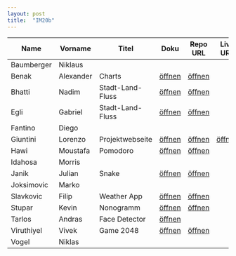 ```yaml
---
layout: post
title:  "IM20b"
---
```


| Name       | Vorname   | Titel            | Doku         | Repo URL     | Live URL     | Status        | Option |
| ---------- | --------- | ---------------- | ------------ | ------------ | ------------ | ------------- | ------ |
| Baumberger | Niklaus   |                  |              |              |              | <r>Spec  </r> | JS     |
| Benak      | Alexander | Charts           | [öffnen][12] | [öffnen][32] |              | <g>Coding</g> | Python |
| Bhatti     | Nadim     | Stadt-Land-Fluss | [öffnen][13] | [öffnen][33] |              | <g>Coding</g> | Mix    |
| Egli       | Gabriel   | Stadt-Land-Fluss | [öffnen][14] | [öffnen][34] |              | <g>Coding</g> | Mix    |
| Fantino    | Diego     |                  |              |              |              | <r>Spec  </r> | Python |
| Giuntini   | Lorenzo   | Projektwebseite  | [öffnen][16] | [öffnen][36] | [öffnen][56] | <o>Spec  </o> | JS     |
| Hawi       | Moustafa  | Pomodoro         | [öffnen][17] | [öffnen][37] |              | <g>Coding</g> | JS     |
| Idahosa    | Morris    |                  |              |              |              | <r>Spec  </r> | JS     |
| Janik      | Julian    | Snake            | [öffnen][19] | [öffnen][39] |              | <o>Spec  </o> | JS    |
| Joksimovic | Marko     |                  |              |              |              | <r>Spec  </r> | Python |
| Slavkovic  | Filip     | Weather App      | [öffnen][21] | [öffnen][41] |              | <g>Coding</g> | React  |
| Stupar     | Kevin     | Nonogramm        | [öffnen][22] | [öffnen][42] |              | <g>Coding</g> | JS     |
| Tarlos     | Andras    | Face Detector    | [öffnen][23] |              |              | <g>Coding</g> | Mix    |
| Viruthiyel | Vivek     | Game 2048        | [öffnen][24] | [öffnen][44] |              | <g>Coding</g> |        |
| Vogel      | Niklas    |                  |              |              |              | <r>Spec  </r> | JS     |

<style>
r { color: Red }
o { color: Orange }
g { color: Green }
</style>
                                                              
[12]: doc/S4F-Projekt_Benak_Alexander_Charts.pdf
[13]: doc/S4F-Projekt_Nadim_Bhatti_Gabriel_Egli_Stadt-Land-Fluss.pdf
[14]: doc/S4F-Projekt_Nadim_Bhatti_Gabriel_Egli_Stadt-Land-Fluss.pdf

[16]: doc/S4F-Projekt_Lorenzo_Giuntini_Projektwebseite.pdf
[17]: doc/S4F-Projekt_Moustafa_Hawi_Pomodoro.pdf

[19]: doc/S4F-Projekt_Julian_Janik.pdf

[21]: doc/S4F-Projekt_Filip_Slavkovic_Weatherapp.pdf
[22]: doc/S4F-Projekt_Kevin_Stupar_Nonogramm.pdf
[23]: doc/S4F-Projekt_Andras_Tarlos_Face_Detector.pdf
[24]: doc/S4F-Projekt_Vivek_Viruthiyel_2048.pdf

[32]: https://github.com/bzz-fgict/s4f-project-benaka17
[33]: https://github.com/bzz-fgict/s4f-project-02Gqbriel
[34]: https://github.com/bzz-fgict/s4f-project-02Gqbriel

[36]: https://github.com/bzz-fgict/s4f-project-Medox36
[37]: https://github.com/bzz-fgict/s4f-project-MoustafaHawii

[39]: https://github.com/Julian20048/Porjekts4f.git

[41]: https://github.com/bzz-fgict/s4f-project-filipmornshuel
[42]: https://github.com/bzz-fgict/s4f-project-pantherinblack

[44]: https://github.com/bzz-fgict/s4f-project-vivek698.git

[56]: https://giuntini.ch/projects
